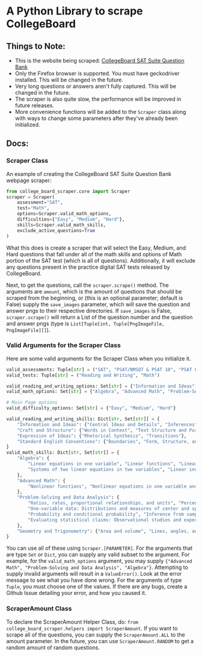 # A Python Library to scrape CollegeBoard
## Things to Note: 
- This is the website being scraped: [CollegeBoard SAT Suite Question Bank](https://satsuitequestionbank.collegeboard.org/digital/search)
- Only the Firefox browser is supported. You must have geckodriver installed. This will be changed in the future.
- Very long questions or answers aren't fully captured. This will be changed in the future.
- The scraper is also quite slow, the performance will be improved in future releases.
- More convenience functions will be added to the `Scraper` class along with ways to change some parameters after they've already been initialized.

## Docs:
### Scraper Class
An example of creating the CollegeBoard SAT Suite Question Bank webpage scraper:
```python
from college_board_scraper.core import Scraper
scraper = Scraper(
    assessment="SAT", 
    test="Math",
    options=Scraper.valid_math_options,
    difficulties={"Easy", "Medium", "Hard"},
    skills=Scraper.valid_math_skills,
    exclude_active_questions=True
)
```
What this does is create a scraper that will select the Easy, Medium, and Hard questions that fall under all of the math skills and options of Math portion of 
the SAT test (which is all of questions). Additionally, it will exclude any questions present in the practice digital SAT tests released by CollegeBoard.

Next, to get the questions, call the `scraper.scrape()` method. The arguments are `amount`, which is the amount of questions that should be scraped from the 
beginning, or (this is an optional parameter; default is False) supply the `save_images` parameter, which will save the question and answer pngs to their respective directories. 
If `save_images` is False,
`scraper.scrape()` will return a List of the question number and the question and answer pngs (type is `List[Tuple[int, Tuple[PngImageFile, PngImageFile]]]`).

### Valid Arguments for the Scraper Class
Here are some valid arguments for the Scraper Class when you initialize it.
```python
valid_assessments: Tuple[str] = ("SAT", "PSAT/NMSQT & PSAT 10", "PSAT 8/9")
valid_tests: Tuple[str] = ("Reading and Writing", "Math")

valid_reading_and_writing_options: Set[str] = {"Information and Ideas", "Craft and Structure", "Expression of Ideas", "Standard English Conventions"}
valid_math_options: Set[str] = {"Algebra", "Advanced Math", "Problem-Solving and Data Analysis", "Geometry and Trigonometry"}

# Main Page options
valid_difficulty_options: Set[str] = {"Easy", "Medium", "Hard"}

valid_reading_and_writing_skills: Dict[str, Set[str]] = {
    "Information and Ideas": {"Central Ideas and Details", "Inferences", "Command of Evidence"}, 
    "Craft and Structure": {"Words in Context", "Text Structure and Purpose", "Cross-Text Connections"},
    "Expression of Ideas": {"Rhetorical Synthesis", "Transitions"},
    "Standard English Conventions": {"Boundaries", "Form, Structure, and Sense"}
}
valid_math_skills: Dict[str, Set[str]] = {
    "Algebra": {
        "Linear equations in one variable", "Linear functions", "Linear equations in two variables", 
        "Systems of two linear equations in two variables", "Linear inequalities in one or two variables"
    }, 
    "Advanced Math": {
        "Nonlinear functions", "Nonlinear equations in one variable and systems of equations in two variables", "Equivalent expressions"
    }, 
    "Problem-Solving and Data Analysis": {
        "Ratios, rates, proportional relationships, and units", "Percentages", 
        "One-variable data: Distributions and measures of center and spread", "Two-variable data: Models and scatterplots", 
        "Probability and conditional probability", "Inference from sample statistics and margin of error", 
        "Evaluating statistical claims: Observational studies and experiments"
    }, 
    "Geometry and Trigonometry": {"Area and volume", "Lines, angles, and triangles", "Right triangles and trigonometry", "Circles"}
}
```
You can use all of these using `Scraper.[PARAMETER]`. For the arguments that are type `Set` or `Dict`, you can supply any valid subset to the argument. For example, for the
`valid_math_options` argument, you may supply `{"Advanced Math", "Problem-Solving and Data Analysis", "Algebra"}`. Attempting to supply invalid arguments will result in a `ValueError()`.
Look at the error message to see what you have done wrong. For the arguments of type `Tuple`, you must choose one of the values.
If there are any bugs, create a Github Issue detailing your error, and how you caused it.

### ScraperAmount Class
To declare the ScraperAmount Helper Class, do: `from college_board_scraper.helpers import ScraperAmount`.
If you want to scrape all of the questions, you can supply the `ScraperAmount.ALL` to the amount parameter. In the future, you can use `ScraperAmount.RANDOM` to get a random amount of random questions.